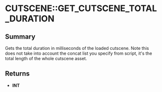 # CUTSCENE::GET_CUTSCENE_TOTAL_DURATION

## Summary
Gets the total duration in milliseconds of the loaded cutscene.
Note this does not take into account the concat list you specify from script, it's the total length of the whole cutscene asset.

## Returns
* **INT**